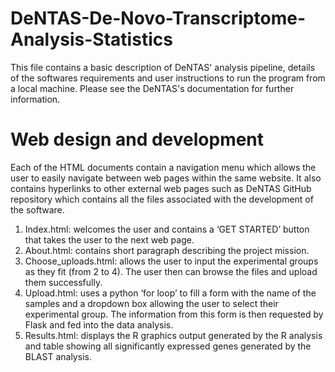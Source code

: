 # DeNTAS-De-Novo-Transcriptome-Analysis-Statistics

This file contains a basic description of DeNTAS' analysis pipeline, details of the softwares requirements and user instructions to run the program from a local machine. Please see the DeNTAS's documentation for further information.

# Web design and development 

Each of the HTML documents contain a navigation menu which allows the user to easily navigate between web pages within the same website. It also contains hyperlinks to other external web pages such as DeNTAS GitHub repository which contains all the files associated with the development of the software.

1. Index.html: welcomes the user and contains a ‘GET STARTED’ button that takes the user to the next web page.
2. About.html: contains short paragraph describing the project mission.
3. Choose_uploads.html: allows the user to input the experimental groups as they fit (from 2 to 4). The user then can browse the files and upload them successfully.
4. Upload.html: uses a python ‘for loop’ to fill a form with the name of the samples and a dropdown box allowing the user to select their experimental group. The information from this form is then requested by Flask and fed into the data analysis.
5. Results.html: displays the R graphics output generated by the R analysis and table showing all significantly expressed genes generated by the BLAST analysis.
